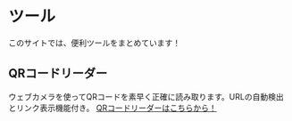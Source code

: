# ツール
このサイトでは、便利ツールをまとめています！
## QRコードリーダー
ウェブカメラを使ってQRコードを素早く正確に読み取ります。URLの自動検出とリンク表示機能付き。
[QRコードリーダーはこちらから！](/tool/qr-reader/)　
